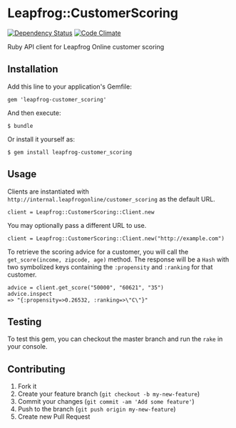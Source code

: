 # Leapfrog::CustomerScoring

[![Dependency Status](https://gemnasium.com/paulnsorensen/leapfrog-customer_scoring.png)](https://gemnasium.com/paulnsorensen/leapfrog-customer_scoring)
[![Code Climate](https://codeclimate.com/github/paulnsorensen/leapfrog-customer_scoring.png)](https://codeclimate.com/github/paulnsorensen/leapfrog-customer_scoring)


Ruby API client for Leapfrog Online customer scoring

## Installation

Add this line to your application's Gemfile:

    gem 'leapfrog-customer_scoring'

And then execute:

    $ bundle

Or install it yourself as:

    $ gem install leapfrog-customer_scoring

## Usage

Clients are instantiated with `http://internal.leapfrogonline/customer_scoring` as the default URL. 

    client = Leapfrog::CustomerScoring::Client.new

You may optionally pass a different URL to use.

    client = Leapfrog::CustomerScoring::Client.new("http://example.com")

To retrieve the scoring advice for a customer, you will call the `get_score(income, zipcode, age)` method. The response will be a `Hash` with two symbolized keys containing the `:propensity` and `:ranking` for that customer.

    advice = client.get_score("50000", "60621", "35")
    advice.inspect
    => "{:propensity=>0.26532, :ranking=>\"C\"}"

## Testing

To test this gem, you can checkout the master branch and run the `rake`
in your console.

## Contributing

1. Fork it
2. Create your feature branch (`git checkout -b my-new-feature`)
3. Commit your changes (`git commit -am 'Add some feature'`)
4. Push to the branch (`git push origin my-new-feature`)
5. Create new Pull Request
